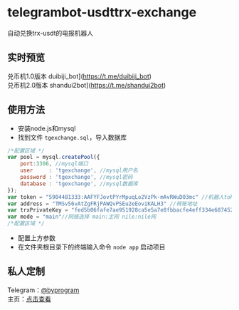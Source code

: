 # telegrambot-usdttrx-exchange
自动兑换trx-usdt的电报机器人
## 实时预览
兑币机1.0版本 duibiji_bot](https://t.me/duibiji_bot)<br>
兑币机2.0版本 shandui2bot](https://t.me/shandui2bot)
## 使用方法
- 安装node.js和mysql
- 找到文件 `tgexchange.sql`，导入数据库
``` javascript
/*配置区域 */
var pool = mysql.createPool({
    port:3306, //mysql端口
    user     : 'tgexchange', //mysql用户名
    password : 'tgexchange', //mysql密码
    database : 'tgexchange', //mysql数据库
});
var token = "5904481333:AAFYFJovtPYrMpuqLo2VzPk-mAvRWuD03mc" //机器人token
var address = "TMSv56vAtZgFRjPAWQvPSEu2eEoviKALH3" //转账地址
var trxPrivateKey = "fed5b06fafe7ae951928ca5e5a7e8fbbacfe4eff334e687452e997106a3a46c7"; //私钥
var mode = "main"//网络选择 main:主网 nile:nile网
/*配置区域 */
```
- 配置上方参数
- 在文件夹根目录下的终端输入命令 `node app` 启动项目
## 私人定制
Telegram：[@byprogram](https://t.me/byprogram)<br>
主页：[点击查看](https://www.byprogram.xyz/)
